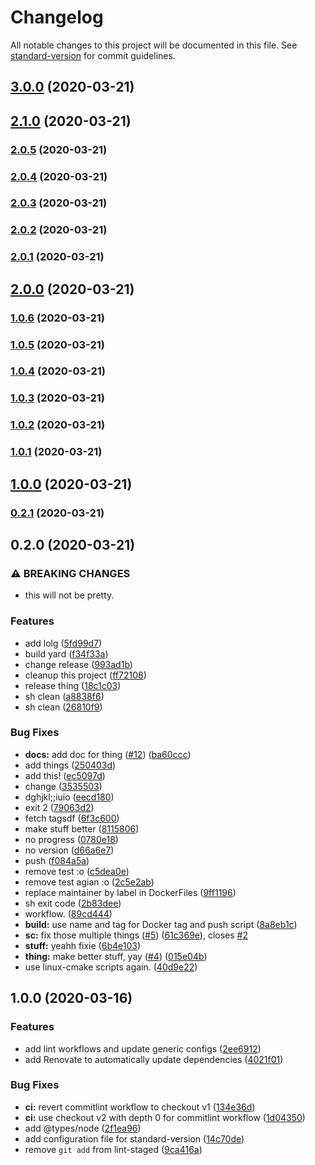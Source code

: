 # Changelog

All notable changes to this project will be documented in this file. See [standard-version](https://github.com/conventional-changelog/standard-version) for commit guidelines.

## [3.0.0](https://github.com/vidavidorra/github-action-renovate/compare/v2.99.0...v3.0.0) (2020-03-21)

## [2.1.0](https://github.com/vidavidorra/github-action-renovate/compare/v2.0.5...v2.1.0) (2020-03-21)

### [2.0.5](https://github.com/vidavidorra/github-action-renovate/compare/v2.0.4...v2.0.5) (2020-03-21)

### [2.0.4](https://github.com/vidavidorra/github-action-renovate/compare/v2.0.3...v2.0.4) (2020-03-21)

### [2.0.3](https://github.com/vidavidorra/github-action-renovate/compare/v2.0.2...v2.0.3) (2020-03-21)

### [2.0.2](https://github.com/vidavidorra/github-action-renovate/compare/v2.0.1...v2.0.2) (2020-03-21)

### [2.0.1](https://github.com/vidavidorra/github-action-renovate/compare/v2.0.0...v2.0.1) (2020-03-21)

## [2.0.0](https://github.com/vidavidorra/github-action-renovate/compare/v1.0.7...v2.0.0) (2020-03-21)

### [1.0.6](https://github.com/vidavidorra/github-action-renovate/compare/v1.0.5...v1.0.6) (2020-03-21)

### [1.0.5](https://github.com/vidavidorra/github-action-renovate/compare/v1.0.4...v1.0.5) (2020-03-21)

### [1.0.4](https://github.com/vidavidorra/github-action-renovate/compare/v1.0.3...v1.0.4) (2020-03-21)

### [1.0.3](https://github.com/vidavidorra/github-action-renovate/compare/v1.0.2...v1.0.3) (2020-03-21)

### [1.0.2](https://github.com/vidavidorra/github-action-renovate/compare/v1.0.1...v1.0.2) (2020-03-21)

### [1.0.1](https://github.com/vidavidorra/github-action-renovate/compare/v1.0.0...v1.0.1) (2020-03-21)

## [1.0.0](https://github.com/vidavidorra/github-action-renovate/compare/v0.2.1...v1.0.0) (2020-03-21)

### [0.2.1](https://github.com/vidavidorra/github-action-renovate/compare/v0.2.0...v0.2.1) (2020-03-21)

<a name="0.2.0"></a>

## 0.2.0 (2020-03-21)

### ⚠ BREAKING CHANGES

- this will not be pretty.

### Features

- add lolg ([5fd99d7](https://github.com/vidavidorra/github-action-renovate/commit/5fd99d7a8f3bf3bdbca61de62e05cbc2b87d3059))
- build yard ([f34f33a](https://github.com/vidavidorra/github-action-renovate/commit/f34f33a8f4b32222259ea1deb25abbb0b4441199))
- change release ([993ad1b](https://github.com/vidavidorra/github-action-renovate/commit/993ad1b41aecafd869884a4c2623dd881fbe93e0))
- cleanup this project ([ff72108](https://github.com/vidavidorra/github-action-renovate/commit/ff721083cb3d8d5c6cdcba92045a8b05bb363ed6))
- release thing ([18c1c03](https://github.com/vidavidorra/github-action-renovate/commit/18c1c03e8e6d89a419c64c4fc7d3f58105ea7577))
- sh clean ([a8838f6](https://github.com/vidavidorra/github-action-renovate/commit/a8838f6d91bfdea8a18db629c80682ff958a3d88))
- sh clean ([26810f9](https://github.com/vidavidorra/github-action-renovate/commit/26810f98bda259830b15e31f9857b00d60be76b7))

### Bug Fixes

- **docs:** add doc for thing ([#12](https://github.com/vidavidorra/github-action-renovate/issues/12)) ([ba60ccc](https://github.com/vidavidorra/github-action-renovate/commit/ba60ccc5a4adfb3aab683754531c565baaa9a72f))
- add things ([250403d](https://github.com/vidavidorra/github-action-renovate/commit/250403d1ca0dbe9c7cfcaacd69158eba251ea19b))
- add this! ([ec5097d](https://github.com/vidavidorra/github-action-renovate/commit/ec5097d0a0f2dbb4dafc92c7a304a77c2754566e))
- change ([3535503](https://github.com/vidavidorra/github-action-renovate/commit/3535503305c2687126715ce6a5e48724627ef510))
- dghjkl;;iuio ([eecd180](https://github.com/vidavidorra/github-action-renovate/commit/eecd1801cb1e218f9eda2969f2573c5e87a79dbf))
- exit 2 ([79063d2](https://github.com/vidavidorra/github-action-renovate/commit/79063d280de6d04cfa2b259af5f4845f2ab55e18))
- fetch tagsdf ([6f3c600](https://github.com/vidavidorra/github-action-renovate/commit/6f3c6005fcf8af22262b24a78c1f8f8993c79f67))
- make stuff better ([8115806](https://github.com/vidavidorra/github-action-renovate/commit/8115806c74e98cbf83cb30d62a5911c285391ab3))
- no progress ([0780e18](https://github.com/vidavidorra/github-action-renovate/commit/0780e1878cddf2b0e881653adf9ed92657554838))
- no version ([d66a6e7](https://github.com/vidavidorra/github-action-renovate/commit/d66a6e72b6aa1491546a02dc55bf3a58281d808a))
- push ([f084a5a](https://github.com/vidavidorra/github-action-renovate/commit/f084a5a1ad7bc340df77a35417468103c0950762))
- remove test :o ([c5dea0e](https://github.com/vidavidorra/github-action-renovate/commit/c5dea0e43c01ca4fdd28d9a707aef00f3ceebf56))
- remove test agian :o ([2c5e2ab](https://github.com/vidavidorra/github-action-renovate/commit/2c5e2abe326fc7d6aaa96e8a7ce13ed54ca73078))
- replace maintainer by label in DockerFiles ([9ff1196](https://github.com/vidavidorra/github-action-renovate/commit/9ff119667fe2805acb7080bd05bb0f167f156619))
- sh exit code ([2b83dee](https://github.com/vidavidorra/github-action-renovate/commit/2b83dee33e4be70654e543e21680ebbc840f7425))
- workflow. ([89cd444](https://github.com/vidavidorra/github-action-renovate/commit/89cd4443a411abf0a5efa66560dafc6993c9801f))
- **build:** use name and tag for Docker tag and push script ([8a8eb1c](https://github.com/vidavidorra/github-action-renovate/commit/8a8eb1c1089ce05d8c76c88cfcbdc93431dc6b7f))
- **sc:** fix those multiple things ([#5](https://github.com/vidavidorra/github-action-renovate/issues/5)) ([61c369e](https://github.com/vidavidorra/github-action-renovate/commit/61c369edc0a28c78b5f43f5dbe64b2bf1207ac6b)), closes [#2](https://github.com/vidavidorra/github-action-renovate/issues/2)
- **stuff:** yeahh fixie ([6b4e103](https://github.com/vidavidorra/github-action-renovate/commit/6b4e1037a8eb8d1296a4d684a7d539b32b3ee69b))
- **thing:** make better stuff, yay ([#4](https://github.com/vidavidorra/github-action-renovate/issues/4)) ([015e04b](https://github.com/vidavidorra/github-action-renovate/commit/015e04bdfea89d58063a6ed30717401c2b3625a4))
- use linux-cmake scripts again. ([40d9e22](https://github.com/vidavidorra/github-action-renovate/commit/40d9e22dc9739f0ce566fac7239c49b7e2cf161b))

## 1.0.0 (2020-03-16)

### Features

- add lint workflows and update generic configs ([2ee6912](https://github.com/vidavidorra/repo-template/commit/2ee691247b656456eb97436c257c46b9fb955818))
- add Renovate to automatically update dependencies ([4021f01](https://github.com/vidavidorra/repo-template/commit/4021f0118d1f445e4a39a95cbcdd2dba52c70051))

### Bug Fixes

- **ci:** revert commitlint workflow to checkout v1 ([134e36d](https://github.com/vidavidorra/repo-template/commit/134e36dc47fea25980d6bcf7074be61f2521fbdf))
- **ci:** use checkout v2 with depth 0 for commitlint workflow ([1d04350](https://github.com/vidavidorra/repo-template/commit/1d04350a2c06ffd7b9a6f471dac5da158ca26612))
- add @types/node ([2f1ea96](https://github.com/vidavidorra/repo-template/commit/2f1ea967780af1d384daf7882f233c1e89ef1ef1))
- add configuration file for standard-version ([14c70de](https://github.com/vidavidorra/repo-template/commit/14c70de4ce3b80c9a0f05024b5123fb633a0608b))
- remove `git add` from lint-staged ([9ca416a](https://github.com/vidavidorra/repo-template/commit/9ca416aaac4fe3130a5c6f2846532a948c0008e9))
